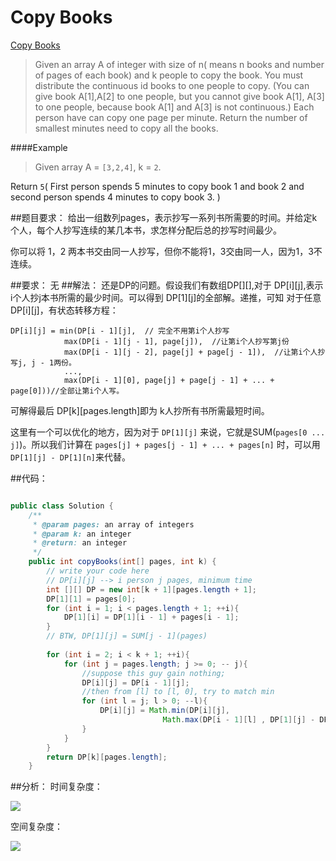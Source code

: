 # Copy Books

[Copy Books](http://www.lintcode.com/en/problem/copy-books/)

>Given an array A of integer with size of n( means n books and number of pages of each book) and k people to copy the book. You must distribute the continuous id books to one people to copy. (You can give book A[1],A[2] to one people, but you cannot give book A[1], A[3] to one people, because book A[1] and A[3] is not continuous.) Each person have can copy one page per minute. Return the number of smallest minutes need to copy all the books.


####Example
>Given array A = ```[3,2,4]```, k = ```2```.
>
Return ```5```( First person spends 5 minutes to copy book 1 and book 2 and second person spends 4 minutes to copy book 3. )



##题目要求：
给出一组数列pages，表示抄写一系列书所需要的时间。并给定k个人，每个人抄写连续的某几本书，求怎样分配后总的抄写时间最少。

你可以将 1，2 两本书交由同一人抄写，但你不能将1，3交由同一人，因为1，3不连续。

##要求：
无
##解法：
还是DP的问题。假设我们有数组DP[]\[],对于 DP[i]\[j],表示 i个人抄j本书所需的最少时间。可以得到 DP[1]\[j]的全部解。递推，可知 对于任意 DP[i]\[j]，有状态转移方程：

```
DP[i][j] = min(DP[i - 1][j],  // 完全不用第i个人抄写 
            max(DP[i - 1][j - 1], page[j]),  //让第i个人抄写第j份
            max(DP[i - 1][j - 2], page[j] + page[j - 1]),  //让第i个人抄写j, j - 1两份。
            ...,
            max(DP[i - 1][0], page[j] + page[j - 1] + ... + page[0]))//全部让第i个人写。
```
可解得最后 DP[k]\[pages.length]即为 k人抄所有书所需最短时间。

这里有一个可以优化的地方，因为对于 ```DP[1][j]``` 来说，它就是SUM(```pages[0 ... j]```)。所以我们计算在   ```pages[j] + pages[j - 1] + ... + pages[n]```   时，可以用 ```DP[1][j] - DP[1][n]```来代替。



##代码：

```java

public class Solution {
    /**
     * @param pages: an array of integers
     * @param k: an integer
     * @return: an integer
     */
    public int copyBooks(int[] pages, int k) {
        // write your code here
        // DP[i][j] --> i person j pages, minimum time
        int [][] DP = new int[k + 1][pages.length + 1];
        DP[1][1] = pages[0];
        for (int i = 1; i < pages.length + 1; ++i){
            DP[1][i] = DP[1][i - 1] + pages[i - 1];
        }
        // BTW, DP[1][j] = SUM[j - 1](pages)
        
        for (int i = 2; i < k + 1; ++i){
            for (int j = pages.length; j >= 0; -- j){
                //suppose this guy gain nothing;
                DP[i][j] = DP[i - 1][j];
                //then from [l] to [l, 0], try to match min
                for (int l = j; l > 0; --l){
                    DP[i][j] = Math.min(DP[i][j], 
                                  Math.max(DP[i - 1][l] , DP[1][j] - DP[1][l]) );
                }
            }
        }
        return DP[k][pages.length];
    }
```
##分析：
时间复杂度：


<img src="http://chart.googleapis.com/chart?cht=tx&chl=\Large  O(n^3)" style="border:none;">

空间复杂度：

<img src="http://chart.googleapis.com/chart?cht=tx&chl=\Large O(n^2)" style="border:none;">
